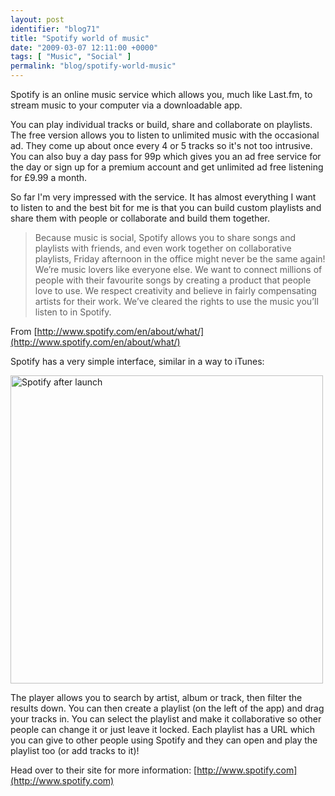 ```yaml
---
layout: post
identifier: "blog71"
title: "Spotify world of music"
date: "2009-03-07 12:11:00 +0000"
tags: [ "Music", "Social" ]
permalink: "blog/spotify-world-music"
---
```

Spotify is an online music service which allows you, much like Last.fm, to stream music to your computer via a downloadable app.

You can play individual tracks or build, share and collaborate on playlists. The free version allows you to listen to unlimited music with the occasional ad. They come up about once every 4 or 5 tracks so it's not too intrusive. You can also buy a day pass for 99p which gives you an ad free service for the day or sign up for a premium account and get unlimited ad free listening for £9.99 a month.

<!--more-->

So far I'm very impressed with the service. It has almost everything I want to listen to and the best bit for me is that you can build custom playlists and share them with people or collaborate and build them together.

> Because music is social, Spotify allows you to share songs and playlists with friends, and even work together on collaborative playlists, Friday afternoon in the office might never be the same again! We’re music lovers like everyone else. We want to connect millions of people with their favourite songs by creating a product that people love to use. We respect creativity and believe in fairly compensating artists for their work. We’ve cleared the rights to use the music you’ll listen to in Spotify.

From [http://www.spotify.com/en/about/what/](http://www.spotify.com/en/about/what/)

Spotify has a very simple interface, similar in a way to iTunes:

<a href="http://www.flickr.com/photos/bobisyouruncle/2920506915/" title="Spotify after launch by Kalle Kula, on Flickr"><img src="http://farm4.static.flickr.com/3027/2920506915_f218d7e255.jpg" width="500" height="493" alt="Spotify after launch"></a>

The player allows you to search by artist, album or track, then filter the results down. You can then create a playlist (on the left of the app) and drag your tracks in. You can select the playlist and make it collaborative so other people can change it or just leave it locked. Each playlist has a URL which you can give to other people using Spotify and they can open and play the playlist too (or add tracks to it)!

Head over to their site for more information:
[http://www.spotify.com](http://www.spotify.com)